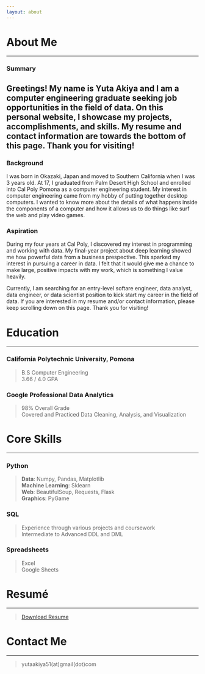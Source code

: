 ```yaml
---
layout: about 
---
```


# About Me
---
### Summary
Greetings! My name is Yuta Akiya and I am a computer engineering graduate seeking job opportunities in the field of data.
On this personal website, I showcase my projects, accomplishments, and skills. My resume and contact information are towards the bottom of this page. Thank you for visiting!
---  

### Background
I was born in Okazaki, Japan and moved to Southern California when I was 3 years old. At 17, I graduated from Palm Desert High School and enrolled into Cal Poly Pomona as a computer engineering student. My interest in computer engineering came from my hobby of putting together desktop computers. I wanted to know more about the details of what happens inside the components of a computer and how it allows us to do things like surf the web and play video games.  


### Aspiration
During my four years at Cal Poly, I discovered my interest in programming and working with data. My final-year project about deep learning showed me how powerful data from a business prespective. This sparked my interest in pursuing a career in data. I felt that it would give me a chance to make large, positive impacts with my work, which is something I value heavily.  


Currently, I am searching for an entry-level softare engineer, data analyst, data engineer, or data scientist position to kick start my career in the field of data. If you are interested in my resume and/or contact information, please keep scrolling down on this page. Thank you for visiting!


# Education
---
### California Polytechnic University, Pomona
> B.S Computer Engineering  
> 3.66 / 4.0 GPA  


### Google Professional Data Analytics
> 98% Overall Grade  
> Covered and Practiced Data Cleaning, Analysis, and Visualization


# Core Skills  
---
### Python
> **Data**: Numpy, Pandas, Matplotlib  
> **Machine Learning**: Sklearn  
> **Web**: BeautifulSoup, Requests, Flask  
> **Graphics**: PyGame  


### SQL
> Experience through various projects and coursework  
> Intermediate to Advanced DDL and DML


### Spreadsheets
> Excel  
> Google Sheets


# Resumé
---
> <a href="" download>Download Resume</a>


# Contact Me 
---
> yutaakiya51(at)gmail(dot)com
